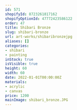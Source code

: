 ```yaml
---
id: 571
shopifyId: 8723261817162
shopifyOptionId: 47772423586122
order: 47
title: Shibari Bronze
slug: shibari-bronze
url: art-works/shibaribronzejpg
aliases: []
categories:
- shibari
- painting
inStock: true
isVisible: true
height: 60
width: 60
date: 2022-01-01T00:00:00Z
materials:
- acrylic
- canvas
price: 1200
mainImage: shibari_bronze.JPG
---
```

